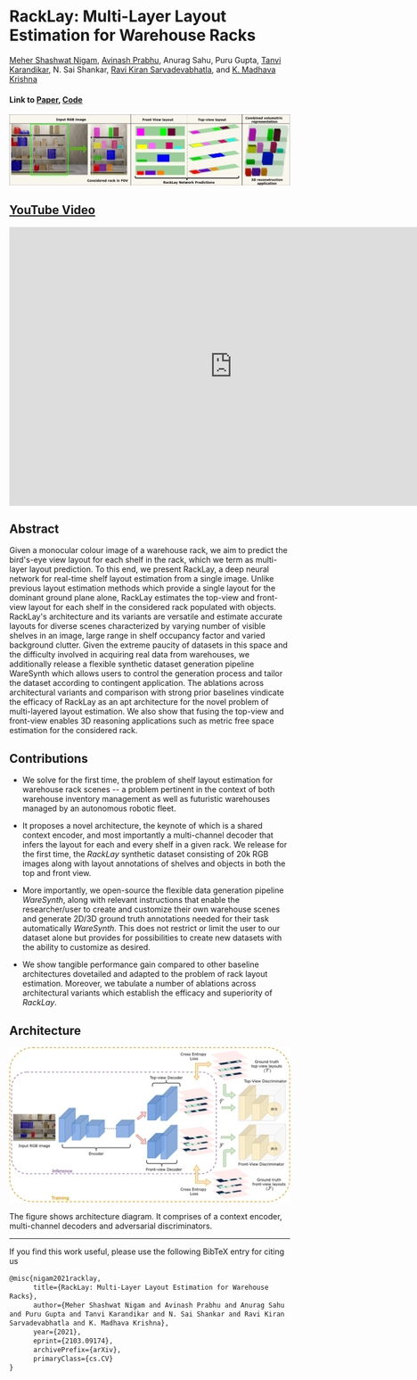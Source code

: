 # RackLay: Multi-Layer Layout Estimation for Warehouse Racks

[Meher Shashwat Nigam](https://github.com/ShashwatNigam99), [Avinash Prabhu](https://avinash2468.github.io/), Anurag Sahu, Puru Gupta, [Tanvi Karandikar](https://tanvi141.github.io/), N. Sai Shankar, [Ravi Kiran Sarvadevabhatla](https://ravika.github.io), and [K. Madhava Krishna](http://robotics.iiit.ac.in)

#### Link to [Paper](https://arxiv.org/abs/2103.09174), [Code](https://github.com/Avinash2468/RackLay) 

<p align="center">
    <img src="assets/teaser.png" />
</p>

## [YouTube Video](https://www.youtube.com/watch?v=1hdl3W-MlXo)

<iframe height="500" width="800" src="https://www.youtube.com/embed/1hdl3W-MlXo" align="center" frameborder="0" allow="accelerometer; autoplay; encrypted-media; gyroscope; picture-in-picture" allowfullscreen></iframe>

## Abstract

Given a monocular colour image of a warehouse rack, we aim to predict the bird's-eye view layout for each shelf in the rack, which we term as multi-layer layout prediction. To this end, we present RackLay, a deep neural network for real-time shelf layout estimation from a single image. Unlike previous layout estimation methods which provide a single layout for the dominant ground plane alone, RackLay estimates the top-view and front-view layout for each shelf in the considered rack populated with objects. RackLay's architecture and its variants are versatile and estimate accurate layouts for diverse scenes characterized by varying number of visible shelves in an image, large range in shelf occupancy factor and varied background clutter. Given the extreme paucity of datasets in this space and the difficulty involved in acquiring real data from warehouses, we additionally release a flexible synthetic dataset generation pipeline WareSynth which allows users to control the generation process and tailor the dataset according to contingent application. The ablations across architectural variants and comparison with strong prior baselines vindicate the efficacy of RackLay as an apt architecture for the novel problem of multi-layered layout estimation. We also show that fusing the top-view and front-view enables 3D reasoning applications such as metric free space estimation for the considered rack.

## Contributions

* We solve for the first time, the problem of shelf layout estimation for warehouse rack scenes -- a problem pertinent in the context of both warehouse inventory management as well as futuristic warehouses managed by an autonomous robotic fleet.

* It proposes a novel architecture, the keynote of which is a shared context encoder, and most importantly a multi-channel decoder that infers the layout for each and every shelf in a given rack. We release for the first time, the *RackLay* synthetic dataset consisting of 20k RGB images along with layout annotations of shelves and objects in both the top and front view.

* More importantly, we open-source the flexible data generation pipeline *WareSynth*, along with relevant instructions that enable the researcher/user to create and customize their own warehouse scenes and generate 2D/3D ground truth annotations needed for their task automatically *WareSynth*. This does not restrict or limit the user to our dataset alone but provides for possibilities to create new datasets with the ability to customize as desired.

* We show tangible performance gain compared to other baseline architectures dovetailed and adapted to the problem of rack layout estimation. Moreover, we tabulate a number of ablations across  architectural variants which establish the efficacy and superiority of *RackLay*.

## Architecture

<p align="center">
    <img src="assets/double_decoder.png" />
</p>

The figure shows architecture diagram. It comprises of a context encoder, multi-channel decoders and adversarial discriminators.

-------------------------------
If you find this work useful, please use the following BibTeX entry for citing us
```
@misc{nigam2021racklay,
      title={RackLay: Multi-Layer Layout Estimation for Warehouse Racks}, 
      author={Meher Shashwat Nigam and Avinash Prabhu and Anurag Sahu and Puru Gupta and Tanvi Karandikar and N. Sai Shankar and Ravi Kiran Sarvadevabhatla and K. Madhava Krishna},
      year={2021},
      eprint={2103.09174},
      archivePrefix={arXiv},
      primaryClass={cs.CV}
}
```
